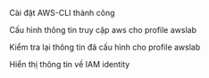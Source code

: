 Cài đặt AWS-CLI thành công
 
Cấu hình thông tin truy cập aws cho profile awslab
 
Kiểm tra lại thông tin đã cấu hình cho profile awslab
 
Hiển thị thông tin về IAM identity
 
